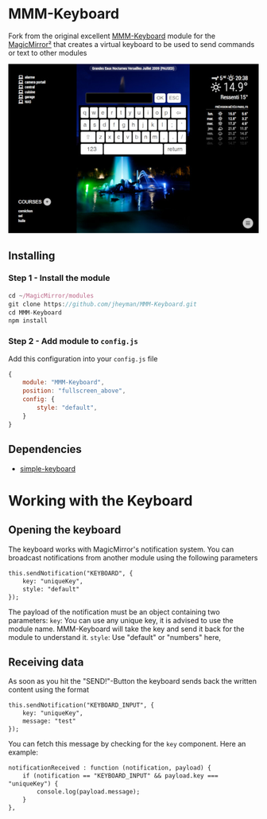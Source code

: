 # MMM-Keyboard

Fork from the original excellent [MMM-Keyboard](https://github.com/lavolp3/MMM-Keyboard) module for the [MagicMirror²](https://github.com/MichMich/MagicMirror/) that creates a virtual keyboard to be used to send commands or text to other modules

![Example image](keyboard-example.jpg)

## Installing

### Step 1 - Install the module
```javascript
cd ~/MagicMirror/modules
git clone https://github.com/jheyman/MMM-Keyboard.git
cd MMM-Keyboard
npm install
```

### Step 2 - Add module to `config.js`
Add this configuration into your `config.js` file
```javascript
{
    module: "MMM-Keyboard",
    position: "fullscreen_above",
    config: {
        style: "default",
    }
}
```

## Dependencies

* [simple-keyboard](https://www.npmjs.com/package/simple-keyboard)


# Working with the Keyboard

## Opening the keyboard

The keyboard works with MagicMirror's notification system. You can broadcast notifications from another module using the following parameters
```
this.sendNotification("KEYBOARD", {
    key: "uniqueKey",
    style: "default"
});
```

The payload of the notification must be an object containing two parameters:
`key`: You can use any unique key, it is advised to use the module name. MMM-Keyboard will take the key and send it back for the module to understand it.
`style`: Use "default" or "numbers" here,

## Receiving data

As soon as you hit the "SEND!"-Button the keyboard sends back the written content using the format

```
this.sendNotification("KEYBOARD_INPUT", {
    key: "uniqueKey",
    message: "test"
});
```

You can fetch this message by checking for the `key` component. Here an example:

```
notificationReceived : function (notification, payload) {
    if (notification == "KEYBOARD_INPUT" && payload.key === "uniqueKey") {
        console.log(payload.message);
    }
},
```